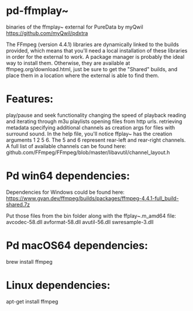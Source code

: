 pd-ffmplay~
=========
binaries of the ffmplay~ external for PureData by myQwil
https://github.com/myQwil/pdxtra

The FFmpeg (version 4.4.1) libraries are dynamically linked to the builds provided, which means that you'll need a local installation of these libraries in order for the external to work. A package manager is probably the ideal way to install them. Otherwise, they are available at ffmpeg.org/download.html, just be sure to get the "Shared" builds, and place them in a location where the external is able to find them.


Features:
====

play/pause and seek functionality
changing the speed of playback
reading and iterating through m3u playlists
opening files from http urls.
retrieving metadata
specifying additional channels as creation args for files with surround sound.
In the help file, you'll notice ffplay~ has the creation arguments 1 2 5 6.
The 5 and 6 represent rear-left and rear-right channels.
A full list of available channels can be found here: github.com/FFmpeg/FFmpeg/blob/master/libavutil/channel_layout.h

Pd win64 dependencies:
====
Dependencies for Windows could be found here: https://www.gyan.dev/ffmpeg/builds/packages/ffmpeg-4.4.1-full_build-shared.7z

Put those files from the bin folder along with the ffplay~.m_amd64 file:
avcodec-58.dll
avformat-58.dll
avutil-56.dll
swresample-3.dll

Pd macOS64 dependencies:
====

brew install ffmpeg

Linux dependencies:
====

apt-get install ffmpeg
